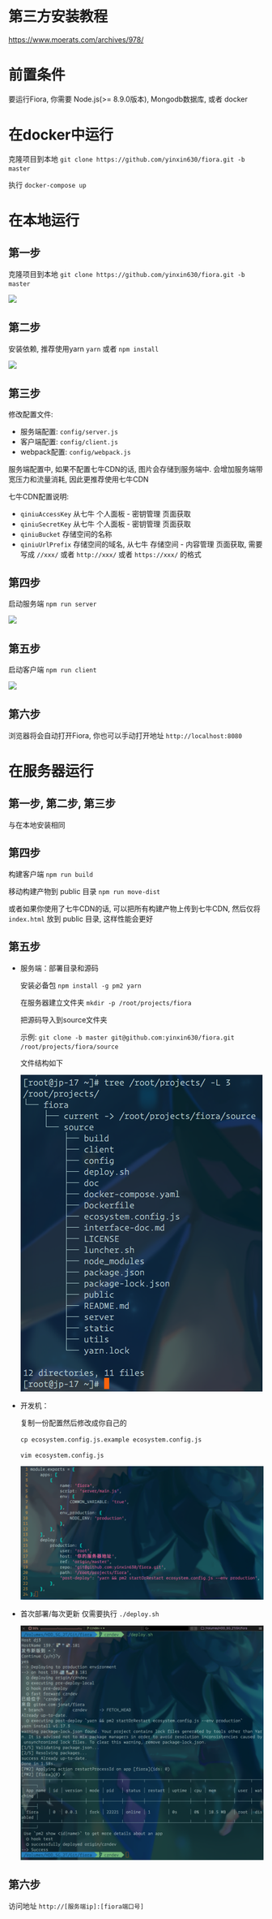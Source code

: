 # 第三方安装教程

<https://www.moerats.com/archives/978/>

# 前置条件

要运行Fiora, 你需要 Node.js(>= 8.9.0版本), Mongodb数据库, 或者 docker

# 在docker中运行

克隆项目到本地 `git clone https://github.com/yinxin630/fiora.git -b master`

执行 `docker-compose up`

# 在本地运行

## 第一步

克隆项目到本地 `git clone https://github.com/yinxin630/fiora.git -b master`

![](./screenshots/git-clone.png)

## 第二步

安装依赖, 推荐使用yarn `yarn` 或者 `npm install`

![](./screenshots/yarn.png)

## 第三步

修改配置文件:

- 服务端配置: `config/server.js`
- 客户端配置: `config/client.js`
- webpack配置: `config/webpack.js`

服务端配置中, 如果不配置七牛CDN的话, 图片会存储到服务端中. 会增加服务端带宽压力和流量消耗, 因此更推荐使用七牛CDN

七牛CDN配置说明:
* `qiniuAccessKey` 从七牛 个人面板 - 密钥管理 页面获取
* `qiniuSecretKey` 从七牛 个人面板 - 密钥管理 页面获取
* `qiniuBucket` 存储空间的名称
* `qiniuUrlPrefix` 存储空间的域名, 从七牛 存储空间 - 内容管理 页面获取, 需要写成 `//xxx/` 或者 `http://xxx/` 或者 `https://xxx/` 的格式

## 第四步

启动服务端 `npm run server`

![](./screenshots/run-server.png)

## 第五步

启动客户端 `npm run client`

![](./screenshots/run-client.png)

## 第六步

浏览器将会自动打开Fiora, 你也可以手动打开地址 `http://localhost:8080`


# 在服务器运行

## 第一步, 第二步, 第三步

与在本地安装相同

## 第四步

构建客户端 `npm run build`

移动构建产物到 public 目录 `npm run move-dist`

或者如果你使用了七牛CDN的话, 可以把所有构建产物上传到七牛CDN, 然后仅将 `index.html` 放到 public 目录, 这样性能会更好

## 第五步

 - 服务端：部署目录和源码
 
    安装必备包 `npm install -g pm2 yarn`
    
    在服务器建立文件夹 `mkdir -p /root/projects/fiora`

    把源码导入到source文件夹 
    
    示例: `git clone -b master git@github.com:yinxin630/fiora.git /root/projects/fiora/source`

    文件结构如下

    ![](./screenshots/pm2-deploy-00.png)
    
 - 开发机：
 
    复制一份配置然后修改成你自己的 
    
    `cp ecosystem.config.js.example ecosystem.config.js`
    
    `vim ecosystem.config.js`
    
    ![](./screenshots/pm2-deploy-01.png)
    
 - 首次部署/每次更新 仅需要执行 `./deploy.sh`
    
    ![](./screenshots/pm2-deploy-02.png)
    
## 第六步

访问地址 `http://[服务端ip]:[fiora端口号]`
